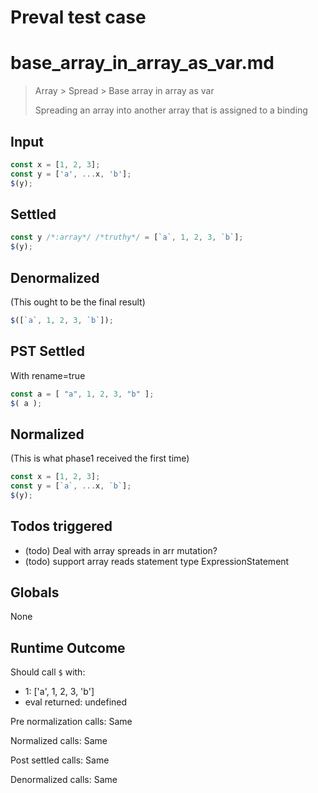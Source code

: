 # Preval test case

# base_array_in_array_as_var.md

> Array > Spread > Base array in array as var
>
> Spreading an array into another array that is assigned to a binding

## Input

`````js filename=intro
const x = [1, 2, 3];
const y = ['a', ...x, 'b'];
$(y);
`````


## Settled


`````js filename=intro
const y /*:array*/ /*truthy*/ = [`a`, 1, 2, 3, `b`];
$(y);
`````


## Denormalized
(This ought to be the final result)

`````js filename=intro
$([`a`, 1, 2, 3, `b`]);
`````


## PST Settled
With rename=true

`````js filename=intro
const a = [ "a", 1, 2, 3, "b" ];
$( a );
`````


## Normalized
(This is what phase1 received the first time)

`````js filename=intro
const x = [1, 2, 3];
const y = [`a`, ...x, `b`];
$(y);
`````


## Todos triggered


- (todo) Deal with array spreads in arr mutation?
- (todo) support array reads statement type ExpressionStatement


## Globals


None


## Runtime Outcome


Should call `$` with:
 - 1: ['a', 1, 2, 3, 'b']
 - eval returned: undefined

Pre normalization calls: Same

Normalized calls: Same

Post settled calls: Same

Denormalized calls: Same
